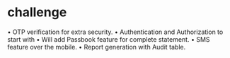 # challenge

•	OTP verification for extra security.
•	Authentication and Authorization to start with
•	Will add Passbook feature for complete statement.
•	SMS feature over the mobile.
•	Report generation with Audit table.
